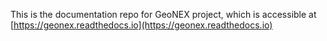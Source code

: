 This is the documentation repo for GeoNEX project, which is accessible at [https://geonex.readthedocs.io](https://geonex.readthedocs.io)